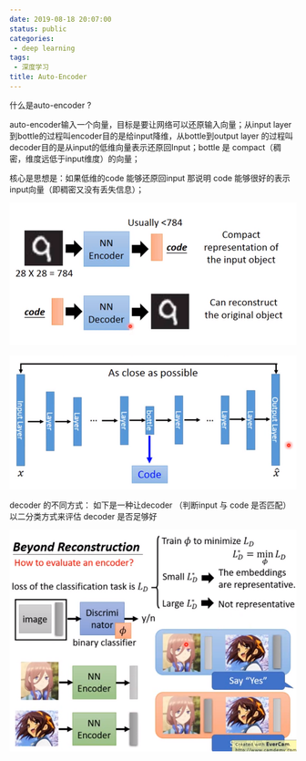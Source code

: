 ```yaml
---
date: 2019-08-18 20:07:00
status: public
categories:
 - deep learning
tags: 
 - 深度学习
title: Auto-Encoder
---
```




什么是auto-encoder ?

auto-encoder输入一个向量，目标是要让网络可以还原输入向量；从input layer 到bottle的过程叫encoder目的是给input降维，从bottle到output layer 的过程叫decoder目的是从input的低维向量表示还原回Input；bottle 是 compact（稠密，维度远低于input维度）的向量；

核心是思想是：如果低维的code 能够还原回input 那说明 code 能够很好的表示input向量（即稠密又没有丢失信息）；

![1566130221816](_image/1566130221816.png)



![1566130253307](_image/1566130253307.png)





decoder 的不同方式：
如下是一种让decoder （判断input 与 code 是否匹配）以二分类方式来评估 decoder 是否足够好

![1566131704010](_image/1566131704010.png)